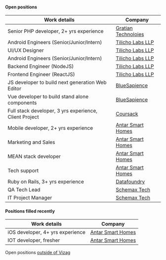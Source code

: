 #### Open positions

| Work details | Company |   
| --- | --- |   
| Senior PHP developer, 2+ yrs experience | [Gratian Technoloies](https://www.indeed.co.in/job/senior-php-developer-85a8736d35ce0109) |      
| Android Engineers (Senior/Junior/Intern) | [Tilicho Labs LLP](http://www.tilicho.in) |    
| UI/UX Designer | [Tilicho Labs LLP](http://www.tilicho.in) |    
| Android Engineers (Senior/Junior/Intern) | [Tilicho Labs LLP](http://www.tilicho.in) |    
| Backend Engineer (NodeJS) | [Tilicho Labs LLP](http://www.tilicho.in) |    
| Frontend Engineer (ReactJS) | [Tilicho Labs LLP](http://www.tilicho.in) |    
| JS developer to build next generation Web Editor | [BlueSapience](http://www.bluesapience.com) |   
| Vue developer to build stand alone components | [BlueSapience](http://www.bluesapience.com) |   
| Full stack developer, 3 yrs experience, Client Project | [Coursack](http://coursack.com) |   
| Mobile developer, 2+ yrs experience | [Antar Smart Homes](http://www.antarsmarthomes.com) |    
| Marketing and Sales | [Antar Smart Homes](http://www.antarsmarthomes.com) |    
| MEAN stack developer | [Antar Smart Homes](http://www.antarsmarthomes.com) |    
| Tech support | [Antar Smart Homes](http://www.antarsmarthomes.com) |    
| Ruby on Rails, 3+ yrs experience | [Datafoundry](http://www.datafoundry.ai) |     
| QA Tech Lead | [Schemax Tech](http://schemaxtech.com) |     
| IT Project Manager | [Schemax Tech](http://schemaxtech.com) |    
     
#### Positions filled recently 

| Work details | Company |   
| --- | --- |   
| iOS developer, 4+ yrs experience | [Antar Smart Homes](http://www.antarsmarthomes.com) |     
| IOT developer, fresher | [Antar Smart Homes](http://www.antarsmarthomes.com) |     
        
Open positions [outside of Vizag](outside)   
    
